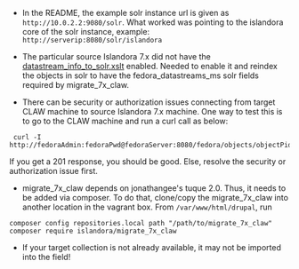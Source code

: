
* In the README, the example solr instance url is given as  `http://10.0.2.2:9080/solr`.  What worked was pointing to the islandora core of the solr instance, example: `http://serverip:8080/solr/islandora`

* The particular source Islandora 7.x did not have the [datastream_info_to_solr.xslt](https://github.com/discoverygarden/islandora_transforms/blob/fdeac90196431504a83568869356c0bd46962600/datastream_info_to_solr.xslt#L9) enabled.  Needed to enable it and reindex the objects in solr to have the fedora_datastreams_ms solr fields required by migrate_7x_claw.

* There can be security or authorization issues connecting from target CLAW machine to source Islandora 7.x machine.  One way to test this is to go to the CLAW machine and run a curl call as below:
```
 curl -I http://fedoraAdmin:fedoraPwd@fedoraServer:8080/fedora/objects/objectPid/objectXML
 ```
 If you get a 201 response, you should be good. Else, resolve the security or authorization issue first.  

* migrate_7x_claw depends on jonathangee's tuque 2.0.  Thus, it needs to be added via composer.  To do that, clone/copy the migrate_7x_claw into another location in the vagrant box.  From `/var/www/html/drupal`, run

```
composer config repositories.local path "/path/to/migrate_7x_claw"
composer require islandora/migrate_7x_claw
```

* If your target collection is not already available, it may not be imported into the field!
